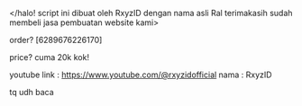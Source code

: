 </halo!
script ini dibuat oleh RxyzID
dengan nama asli Ral
terimakasih sudah membeli
jasa pembuatan website kami>

order?
[6289676226170]

price?
cuma 20k kok!

youtube
link : https://www.youtube.com/@rxyzidofficial
nama : RxyzID

tq udh baca